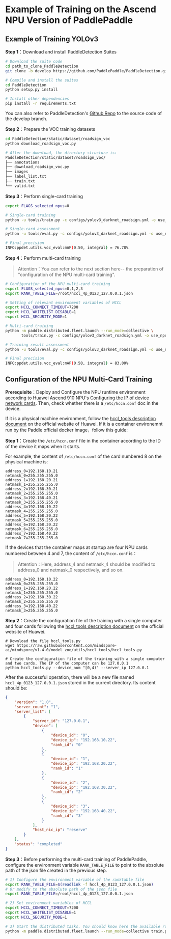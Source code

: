 # Example of Training on the Ascend NPU Version of PaddlePaddle

## Example of Training YOLOv3 

**Step 1**：Download and install PaddleDetection Suites

```bash
# Download the suite code
cd path_to_clone_PaddleDetection
git clone -b develop https://github.com/PaddlePaddle/PaddleDetection.git

# Compile and install the suites
cd PaddleDetection
python setup.py install

# Install other dependencies
pip install -r requirements.txt
```

You can also refer to PaddleDetection's [Github Repo](https://github.com/PaddlePaddle/PaddleDetection) to the source code of the develop branch.

**Step 2**：Prepare the VOC training datasets

```bash
cd PaddleDetection/static/dataset/roadsign_voc
python download_roadsign_voc.py

# After the download, the directory structure is: 
PaddleDetection/static/dataset/roadsign_voc/
├── annotations
├── download_roadsign_voc.py
├── images
├── label_list.txt
├── train.txt
└── valid.txt
```

**Step 3**：Perform single-card training

```bash
export FLAGS_selected_npus=0

# Single-card training
python -u tools/train.py -c configs/yolov3_darknet_roadsign.yml -o use_npu=True

# Single-card assessment
python -u tools/eval.py -c configs/yolov3_darknet_roadsign.yml -o use_npu=True

# Final precision
INFO:ppdet.utils.voc_eval:mAP(0.50, integral) = 76.78%
```

**Step 4**：Perform multi-card training

> Attention：You can refer to the next section here-- the preparation of "configuration of the NPU multi-card training".

```bash
# Configuration of the NPU multi-card training
export FLAGS_selected_npus=0,1,2,3
export RANK_TABLE_FILE=/root/hccl_4p_0123_127.0.0.1.json

# Setting of relevant environment variables of HCCL 
export HCCL_CONNECT_TIMEOUT=7200
export HCCL_WHITELIST_DISABLE=1
export HCCL_SECURITY_MODE=1

# Multi-card training
python -m paddle.distributed.fleet.launch --run_mode=collective \
       tools/train.py -c configs/yolov3_darknet_roadsign.yml -o use_npu=True

# Training result assessment
python -u tools/eval.py -c configs/yolov3_darknet_roadsign.yml -o use_npu=True

# Final precision
INFO:ppdet.utils.voc_eval:mAP(0.50, integral) = 83.00%
```

## Configuration of the NPU Multi-Card Training

**Prerequisite**：Deploy and Configure the NPU runtime environment according to Huawei Ascend 910 NPU's [Configuring the IP of device network cards](https://support.huaweicloud.com/instg-cli-cann502-alpha005/atlasdeploy_03_0105.html). Then, check whether there is a `/etc/hccn.conf` doc in the device.

If it is a physical machine environment, follow the [hccl_tools description document](https://github.com/mindspore-ai/mindspore/tree/v1.4.0/model_zoo/utils/hccl_tools) on the official website of Huawei. If it is a container environemnt run by the Paddle official docker image，follow this guide:

**Step 1**：Create the `/etc/hccn.conf` file in the container according to the ID of the device it maps when it starts. 

For example, the content of `/etc/hccn.conf` of the card numbered 8 on the physical machine is: 

```
address_0=192.168.10.21
netmask_0=255.255.255.0
address_1=192.168.20.21
netmask_1=255.255.255.0
address_2=192.168.30.21
netmask_2=255.255.255.0
address_3=192.168.40.21
netmask_3=255.255.255.0
address_4=192.168.10.22
netmask_4=255.255.255.0
address_5=192.168.20.22
netmask_5=255.255.255.0
address_6=192.168.30.22
netmask_6=255.255.255.0
address_7=192.168.40.22
netmask_7=255.255.255.0
```

If the devices that the container maps at startup are four NPU cards numbered between 4 and 7, the content of `/etc/hccn.conf` is：

> Attention：Here, address_4 and netmask_4 should be modified to address_0 and netmask_0 respectively, and so on.

```
address_0=192.168.10.22
netmask_0=255.255.255.0
address_1=192.168.20.22
netmask_1=255.255.255.0
address_2=192.168.30.22
netmask_2=255.255.255.0
address_3=192.168.40.22
netmask_3=255.255.255.0
```

**Step 2**：Create the configuration file of the training with a single computer and four cards following the [hccl_tools description document](https://github.com/mindspore-ai/mindspore/tree/v1.4.0/model_zoo/utils/hccl_tools) on the official website of Huawei. 

```
# Download the file hccl_tools.py
wget https://raw.githubusercontent.com/mindspore-ai/mindspore/v1.4.0/model_zoo/utils/hccl_tools/hccl_tools.py

# Create the configuration file of the training with a single computer and two cards. The IP of the computer can be 127.0.0.1
python hccl_tools.py --device_num "[0,4)" --server_ip 127.0.0.1
```

After the successful operation, there will be a new file named  `hccl_4p_0123_127.0.0.1.json` stored in the current directory. Its content should be:

```json
{
    "version": "1.0",
    "server_count": "1",
    "server_list": [
        {
            "server_id": "127.0.0.1",
            "device": [
                {
                    "device_id": "0",
                    "device_ip": "192.168.10.22",
                    "rank_id": "0"
                },
                {
                    "device_id": "1",
                    "device_ip": "192.168.20.22",
                    "rank_id": "1"
                },
                {
                    "device_id": "2",
                    "device_ip": "192.168.30.22",
                    "rank_id": "2"
                },
                {
                    "device_id": "3",
                    "device_ip": "192.168.40.22",
                    "rank_id": "3"
                }
            ],
            "host_nic_ip": "reserve"
        }
    ],
    "status": "completed"
}
```

**Step 3**：Before performing the multi-card training of PaddlePaddle, configure the environment variable `RANK_TABLE_FILE` to point to the absolute path of the json file created in the previous step.

```bash
# 1) Configure the environment variable of the ranktable file
export RANK_TABLE_FILE=$(readlink -f hccl_4p_0123_127.0.0.1.json)
# Or modify to the absolute path of the json file
export RANK_TABLE_FILE=/root/hccl_4p_0123_127.0.0.1.json

# 2) Set environment variables of HCCL
export HCCL_CONNECT_TIMEOUT=7200
export HCCL_WHITELIST_DISABLE=1
export HCCL_SECURITY_MODE=1

# 3) Start the distributed tasks. You should know here the available run_mode only includes the collective mode. 
python -m paddle.distributed.fleet.launch --run_mode=collective train.py ...
```
